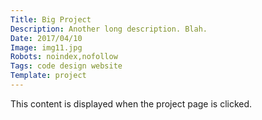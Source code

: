 ```yaml
---
Title: Big Project
Description: Another long description. Blah.
Date: 2017/04/10
Image: img11.jpg
Robots: noindex,nofollow
Tags: code design website
Template: project
---
```


This content is displayed when the project page is clicked.